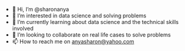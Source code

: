 - 👋 Hi, I’m @sharonanya
- 👀 I’m interested in data science and solving problems
- 🌱 I’m currently learning about data science and the technical skills involved
- 💞️ I’m looking to collaborate on real life cases to solve problems 
- 📫 How to reach me on anyasharon@yahoo.com

<!---
sharonanya/sharonanya is a ✨ special ✨ repository because its `README.md` (this file) appears on your GitHub profile.
You can click the Preview link to take a look at your changes.
--->
